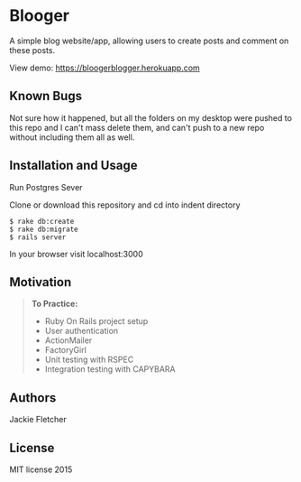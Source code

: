 Blooger
==============

A simple blog website/app, allowing users to create posts and comment on these posts.

View demo: https://bloogerblogger.herokuapp.com

Known Bugs
------------
Not sure how it happened, but all the folders on my desktop were pushed to this repo and I can't mass delete them, and can't push to a new repo without including them all as well. 


Installation and Usage
------------
Run Postgres Sever

Clone or download this repository and cd into indent directory

```
$ rake db:create
$ rake db:migrate
$ rails server
```

In your browser visit localhost:3000

Motivation
--------
> **To Practice:**
>- Ruby On Rails project setup
>- User authentication
>- ActionMailer
>- FactoryGirl
>- Unit testing with RSPEC
>- Integration testing with CAPYBARA

Authors
------

Jackie Fletcher

License
-------

MIT license 2015

